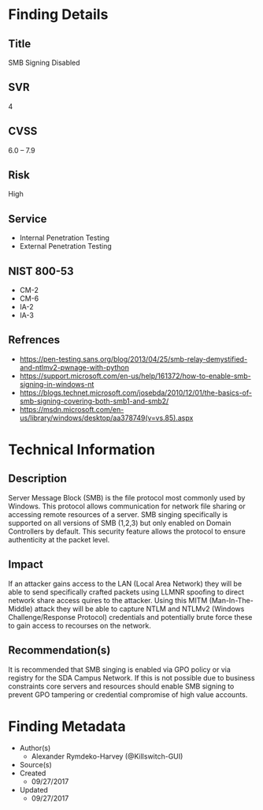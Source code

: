 

# Finding Details 

## Title
  SMB Signing Disabled
## SVR
  4
## CVSS
  6.0 – 7.9
## Risk
  High
## Service
  * Internal Penetration Testing
  * External Penetration Testing 
## NIST 800-53 
  * CM-2
  * CM-6
  * IA-2
  * IA-3
## Refrences
  * https://pen-testing.sans.org/blog/2013/04/25/smb-relay-demystified-and-ntlmv2-pwnage-with-python
  * https://support.microsoft.com/en-us/help/161372/how-to-enable-smb-signing-in-windows-nt
  * https://blogs.technet.microsoft.com/josebda/2010/12/01/the-basics-of-smb-signing-covering-both-smb1-and-smb2/
  * https://msdn.microsoft.com/en-us/library/windows/desktop/aa378749(v=vs.85).aspx
 
# Technical Information

## Description 
Server Message Block (SMB) is the file protocol most commonly used by Windows. This protocol allows communication for network file sharing or accessing remote resources of a server. SMB singing specifically is supported on all versions of SMB (1,2,3) but only enabled on Domain Controllers by default. This security feature allows the protocol to ensure authenticity at the packet level.


## Impact
If an attacker gains access to the LAN (Local Area Network) they will be able to send specifically crafted packets using LLMNR spoofing to direct network share access quires to the attacker. Using this MITM (Man-In-The-Middle) attack they will be able to capture NTLM and NTLMv2 (Windows Challenge/Response Protocol) credentials and potentially brute force these to gain access to recourses on the network. 



## Recommendation(s)
It is recommended that SMB singing is enabled via GPO policy or via registry for the SDA Campus Network. If this is not possible due to business constraints core servers and resources should enable SMB signing to prevent GPO tampering or credential compromise of high value accounts.  

# Finding Metadata
  * Author(s)
    * Alexander Rymdeko-Harvey (@Killswitch-GUI)
  * Source(s)
  * Created
    * 09/27/2017
  * Updated
    * 09/27/2017
